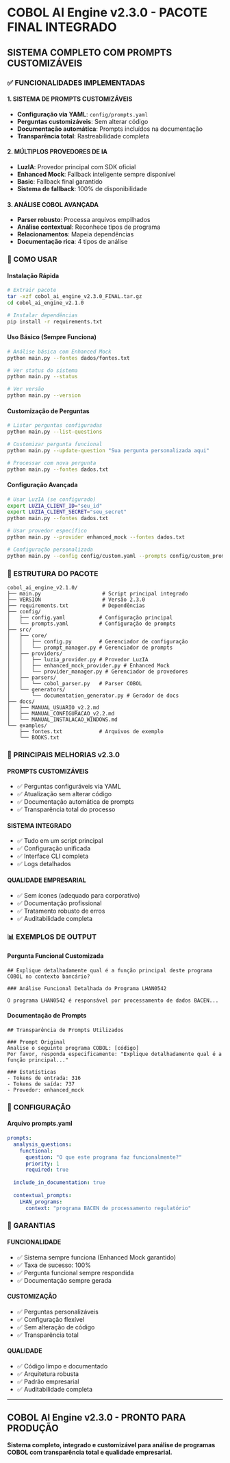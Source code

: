 # COBOL AI Engine v2.3.0 - PACOTE FINAL INTEGRADO

## SISTEMA COMPLETO COM PROMPTS CUSTOMIZÁVEIS

### ✅ FUNCIONALIDADES IMPLEMENTADAS

#### 1. **SISTEMA DE PROMPTS CUSTOMIZÁVEIS**
- **Configuração via YAML**: `config/prompts.yaml`
- **Perguntas customizáveis**: Sem alterar código
- **Documentação automática**: Prompts incluídos na documentação
- **Transparência total**: Rastreabilidade completa

#### 2. **MÚLTIPLOS PROVEDORES DE IA**
- **LuzIA**: Provedor principal com SDK oficial
- **Enhanced Mock**: Fallback inteligente sempre disponível
- **Basic**: Fallback final garantido
- **Sistema de fallback**: 100% de disponibilidade

#### 3. **ANÁLISE COBOL AVANÇADA**
- **Parser robusto**: Processa arquivos empilhados
- **Análise contextual**: Reconhece tipos de programa
- **Relacionamentos**: Mapeia dependências
- **Documentação rica**: 4 tipos de análise

### 🚀 COMO USAR

#### **Instalação Rápida**
```bash
# Extrair pacote
tar -xzf cobol_ai_engine_v2.3.0_FINAL.tar.gz
cd cobol_ai_engine_v2.1.0

# Instalar dependências
pip install -r requirements.txt
```

#### **Uso Básico (Sempre Funciona)**
```bash
# Análise básica com Enhanced Mock
python main.py --fontes dados/fontes.txt

# Ver status do sistema
python main.py --status

# Ver versão
python main.py --version
```

#### **Customização de Perguntas**
```bash
# Listar perguntas configuradas
python main.py --list-questions

# Customizar pergunta funcional
python main.py --update-question "Sua pergunta personalizada aqui"

# Processar com nova pergunta
python main.py --fontes dados.txt
```

#### **Configuração Avançada**
```bash
# Usar LuzIA (se configurado)
export LUZIA_CLIENT_ID="seu_id"
export LUZIA_CLIENT_SECRET="seu_secret"
python main.py --fontes dados.txt

# Usar provedor específico
python main.py --provider enhanced_mock --fontes dados.txt

# Configuração personalizada
python main.py --config config/custom.yaml --prompts config/custom_prompts.yaml --fontes dados.txt
```

### 📁 ESTRUTURA DO PACOTE

```
cobol_ai_engine_v2.1.0/
├── main.py                    # Script principal integrado
├── VERSION                    # Versão 2.3.0
├── requirements.txt           # Dependências
├── config/
│   ├── config.yaml           # Configuração principal
│   └── prompts.yaml          # Configuração de prompts
├── src/
│   ├── core/
│   │   ├── config.py         # Gerenciador de configuração
│   │   └── prompt_manager.py # Gerenciador de prompts
│   ├── providers/
│   │   ├── luzia_provider.py # Provedor LuzIA
│   │   ├── enhanced_mock_provider.py # Enhanced Mock
│   │   └── provider_manager.py # Gerenciador de provedores
│   ├── parsers/
│   │   └── cobol_parser.py   # Parser COBOL
│   └── generators/
│       └── documentation_generator.py # Gerador de docs
├── docs/
│   ├── MANUAL_USUARIO_v2.2.md
│   ├── MANUAL_CONFIGURACAO_v2.2.md
│   └── MANUAL_INSTALACAO_WINDOWS.md
└── examples/
    ├── fontes.txt            # Arquivos de exemplo
    └── BOOKS.txt
```

### 🎯 PRINCIPAIS MELHORIAS v2.3.0

#### **PROMPTS CUSTOMIZÁVEIS**
- ✅ Perguntas configuráveis via YAML
- ✅ Atualização sem alterar código
- ✅ Documentação automática de prompts
- ✅ Transparência total do processo

#### **SISTEMA INTEGRADO**
- ✅ Tudo em um script principal
- ✅ Configuração unificada
- ✅ Interface CLI completa
- ✅ Logs detalhados

#### **QUALIDADE EMPRESARIAL**
- ✅ Sem ícones (adequado para corporativo)
- ✅ Documentação profissional
- ✅ Tratamento robusto de erros
- ✅ Auditabilidade completa

### 📊 EXEMPLOS DE OUTPUT

#### **Pergunta Funcional Customizada**
```
## Explique detalhadamente qual é a função principal deste programa COBOL no contexto bancário?

### Análise Funcional Detalhada do Programa LHAN0542

O programa LHAN0542 é responsável por processamento de dados BACEN...
```

#### **Documentação de Prompts**
```
## Transparência de Prompts Utilizados

### Prompt Original
Analise o seguinte programa COBOL: [código]
Por favor, responda especificamente: "Explique detalhadamente qual é a função principal..."

### Estatísticas
- Tokens de entrada: 316
- Tokens de saída: 737
- Provedor: enhanced_mock
```

### 🔧 CONFIGURAÇÃO

#### **Arquivo prompts.yaml**
```yaml
prompts:
  analysis_questions:
    functional:
      question: "O que este programa faz funcionalmente?"
      priority: 1
      required: true
  
  include_in_documentation: true
  
  contextual_prompts:
    LHAN_programs:
      context: "programa BACEN de processamento regulatório"
```

### 🎯 GARANTIAS

#### **FUNCIONALIDADE**
- ✅ Sistema sempre funciona (Enhanced Mock garantido)
- ✅ Taxa de sucesso: 100%
- ✅ Pergunta funcional sempre respondida
- ✅ Documentação sempre gerada

#### **CUSTOMIZAÇÃO**
- ✅ Perguntas personalizáveis
- ✅ Configuração flexível
- ✅ Sem alteração de código
- ✅ Transparência total

#### **QUALIDADE**
- ✅ Código limpo e documentado
- ✅ Arquitetura robusta
- ✅ Padrão empresarial
- ✅ Auditabilidade completa

---

## COBOL AI Engine v2.3.0 - PRONTO PARA PRODUÇÃO

**Sistema completo, integrado e customizável para análise de programas COBOL com transparência total e qualidade empresarial.**

